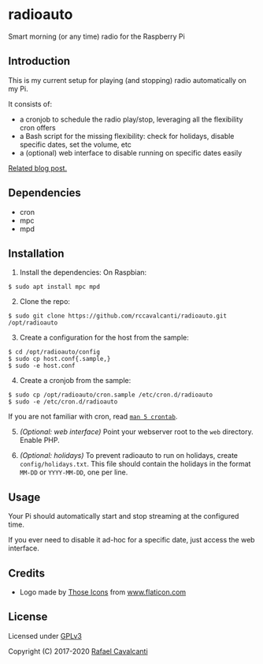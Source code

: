 # radioauto

Smart morning (or any time) radio for the Raspberry Pi

## Introduction

This is my current setup for playing (and stopping) radio automatically on my Pi.

It consists of:

- a cronjob to schedule the radio play/stop, leveraging all the flexibility cron offers
- a Bash script for the missing flexibility: check for holidays, disable specific dates, set the volume, etc
- a (optional) web interface to disable running on specific dates easily

[Related blog post.](https://rafaelc.org/tech/p/smart-morning-radio-with-raspberry-pi-cron-and-mpd/)

## Dependencies

- cron
- mpc
- mpd

## Installation

1. Install the dependencies:
  On Raspbian:
  ```
  $ sudo apt install mpc mpd
  ```

2. Clone the repo:
  ```
  $ sudo git clone https://github.com/rccavalcanti/radioauto.git /opt/radioauto
  ```

3. Create a configuration for the host from the sample:
  ```
  $ cd /opt/radioauto/config
  $ sudo cp host.conf{.sample,}
  $ sudo -e host.conf
  ```

4. Create a cronjob from the sample:
  ```
  $ sudo cp /opt/radioauto/cron.sample /etc/cron.d/radioauto
  $ sudo -e /etc/cron.d/radioauto
  ```

  If you are not familiar with cron, read [`man 5 crontab`](https://linux.die.net/man/5/crontab).

5. _(Optional: web interface)_ Point your webserver root to the `web` directory. Enable PHP.

6. _(Optional: holidays)_ To prevent radioauto to run on holidays, create `config/holidays.txt`.
  This file should contain the holidays in the format `MM-DD` or `YYYY-MM-DD`, one per line.

## Usage

Your Pi should automatically start and stop streaming at the configured time.

If you ever need to disable it ad-hoc for a specific date, just access the web interface.

## Credits

* Logo made by <a href="https://www.flaticon.com/authors/those-icons" title="Those Icons">Those Icons</a> from <a href="https://www.flaticon.com/" title="Flaticon">www.flaticon.com</a></div>

## License

Licensed under [GPLv3](LICENSE)

Copyright (C) 2017-2020 [Rafael Cavalcanti](https://rafaelc.org/)
